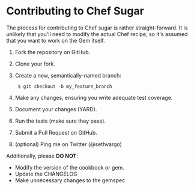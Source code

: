 Contributing to Chef Sugar
===============================
The process for contributing to Chef sugar is rather straight-forward. It is unlikely that you'll need to modify the actual Chef recipe, so it's assumed that you want to work on the Gem itself.

1. Fork the repository on GitHub.
2. Clone your fork.
3. Create a new, semantically-named branch:

        $ git checkout -b my_feature_branch

4. Make any changes, ensuring you write adequate test coverage.
5. Document your changes (YARD).
6. Run the tests (make sure they pass).
7. Submit a Pull Request on GitHub.
8. (optional) Ping me on Twitter (@sethvargo)

Additionally, please **DO NOT**:
- Modify the version of the cookbook or gem.
- Update the CHANGELOG
- Make unnecessary changes to the gemspec
